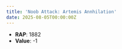```yaml
---
title: 'Noob Attack: Artemis Annhilation'
date: 2025-08-05T00:00:00Z
---
```

- **RAP**: 1882
- **Value**: -1
